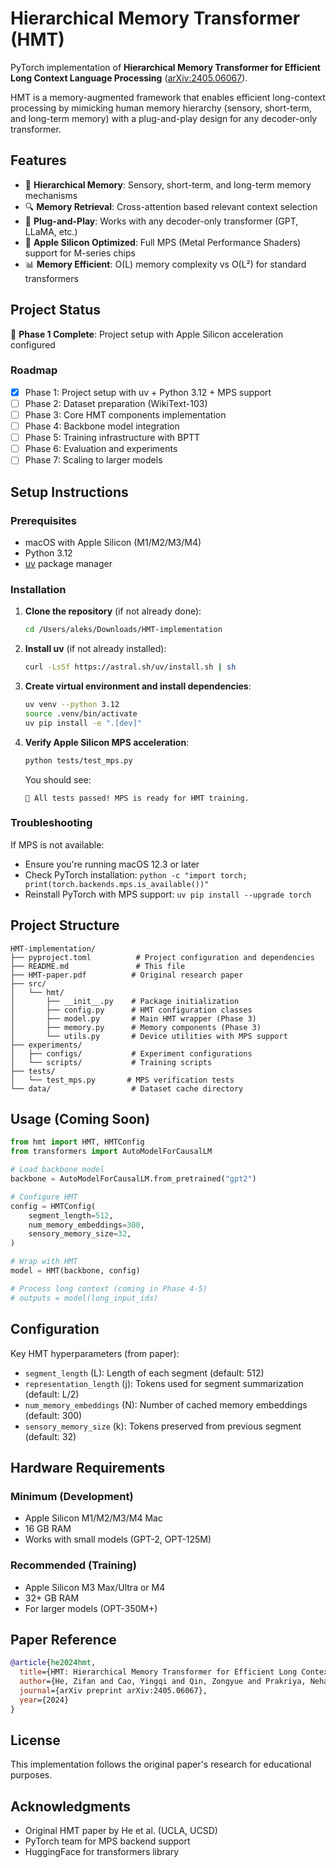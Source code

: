 # Hierarchical Memory Transformer (HMT)

PyTorch implementation of **Hierarchical Memory Transformer for Efficient Long Context Language Processing** ([arXiv:2405.06067](https://arxiv.org/abs/2405.06067)).

HMT is a memory-augmented framework that enables efficient long-context processing by mimicking human memory hierarchy (sensory, short-term, and long-term memory) with a plug-and-play design for any decoder-only transformer.

## Features

- 🧠 **Hierarchical Memory**: Sensory, short-term, and long-term memory mechanisms
- 🔍 **Memory Retrieval**: Cross-attention based relevant context selection
- 🔌 **Plug-and-Play**: Works with any decoder-only transformer (GPT, LLaMA, etc.)
- 🚀 **Apple Silicon Optimized**: Full MPS (Metal Performance Shaders) support for M-series chips
- 📊 **Memory Efficient**: O(L) memory complexity vs O(L²) for standard transformers

## Project Status

🚧 **Phase 1 Complete**: Project setup with Apple Silicon acceleration configured

### Roadmap

- [x] Phase 1: Project setup with uv + Python 3.12 + MPS support
- [ ] Phase 2: Dataset preparation (WikiText-103)
- [ ] Phase 3: Core HMT components implementation
- [ ] Phase 4: Backbone model integration
- [ ] Phase 5: Training infrastructure with BPTT
- [ ] Phase 6: Evaluation and experiments
- [ ] Phase 7: Scaling to larger models

## Setup Instructions

### Prerequisites

- macOS with Apple Silicon (M1/M2/M3/M4)
- Python 3.12
- [uv](https://github.com/astral-sh/uv) package manager

### Installation

1. **Clone the repository** (if not already done):
   ```bash
   cd /Users/aleks/Downloads/HMT-implementation
   ```

2. **Install uv** (if not already installed):
   ```bash
   curl -LsSf https://astral.sh/uv/install.sh | sh
   ```

3. **Create virtual environment and install dependencies**:
   ```bash
   uv venv --python 3.12
   source .venv/bin/activate
   uv pip install -e ".[dev]"
   ```

4. **Verify Apple Silicon MPS acceleration**:
   ```bash
   python tests/test_mps.py
   ```

   You should see:
   ```
   🎉 All tests passed! MPS is ready for HMT training.
   ```

### Troubleshooting

If MPS is not available:
- Ensure you're running macOS 12.3 or later
- Check PyTorch installation: `python -c "import torch; print(torch.backends.mps.is_available())"`
- Reinstall PyTorch with MPS support: `uv pip install --upgrade torch`

## Project Structure

```
HMT-implementation/
├── pyproject.toml          # Project configuration and dependencies
├── README.md               # This file
├── HMT-paper.pdf          # Original research paper
├── src/
│   └── hmt/
│       ├── __init__.py    # Package initialization
│       ├── config.py      # HMT configuration classes
│       ├── model.py       # Main HMT wrapper (Phase 3)
│       ├── memory.py      # Memory components (Phase 3)
│       └── utils.py       # Device utilities with MPS support
├── experiments/
│   ├── configs/           # Experiment configurations
│   └── scripts/           # Training scripts
├── tests/
│   └── test_mps.py       # MPS verification tests
└── data/                  # Dataset cache directory
```

## Usage (Coming Soon)

```python
from hmt import HMT, HMTConfig
from transformers import AutoModelForCausalLM

# Load backbone model
backbone = AutoModelForCausalLM.from_pretrained("gpt2")

# Configure HMT
config = HMTConfig(
    segment_length=512,
    num_memory_embeddings=300,
    sensory_memory_size=32,
)

# Wrap with HMT
model = HMT(backbone, config)

# Process long context (coming in Phase 4-5)
# outputs = model(long_input_ids)
```

## Configuration

Key HMT hyperparameters (from paper):

- `segment_length` (L): Length of each segment (default: 512)
- `representation_length` (j): Tokens used for segment summarization (default: L/2)
- `num_memory_embeddings` (N): Number of cached memory embeddings (default: 300)
- `sensory_memory_size` (k): Tokens preserved from previous segment (default: 32)

## Hardware Requirements

### Minimum (Development)
- Apple Silicon M1/M2/M3/M4 Mac
- 16 GB RAM
- Works with small models (GPT-2, OPT-125M)

### Recommended (Training)
- Apple Silicon M3 Max/Ultra or M4
- 32+ GB RAM
- For larger models (OPT-350M+)

## Paper Reference

```bibtex
@article{he2024hmt,
  title={HMT: Hierarchical Memory Transformer for Efficient Long Context Language Processing},
  author={He, Zifan and Cao, Yingqi and Qin, Zongyue and Prakriya, Neha and Sun, Yizhou and Cong, Jason},
  journal={arXiv preprint arXiv:2405.06067},
  year={2024}
}
```

## License

This implementation follows the original paper's research for educational purposes.

## Acknowledgments

- Original HMT paper by He et al. (UCLA, UCSD)
- PyTorch team for MPS backend support
- HuggingFace for transformers library
